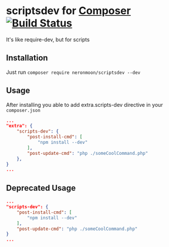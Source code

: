 # scriptsdev for [Composer](https://github.com/composer/composer) [![Build Status](https://travis-ci.org/neronmoon/scriptsdev.svg?branch=master)](https://travis-ci.org/neronmoon/scriptsdev)
It's like require-dev, but for scripts
## Installation
Just run `composer require neronmoon/scriptsdev --dev`

## Usage
After installing you able to add extra.scripts-dev directive in your `composer.json`
```json
...
"extra": {
    "scripts-dev": {
        "post-install-cmd": [
            "npm install --dev"
        ],
        "post-update-cmd": "php ./someCoolCommand.php"
    },
}
...
```

## Deprecated Usage
```json
...
"scripts-dev": {
    "post-install-cmd": [
        "npm install --dev"
    ],
    "post-update-cmd": "php ./someCoolCommand.php"
}
...
```
